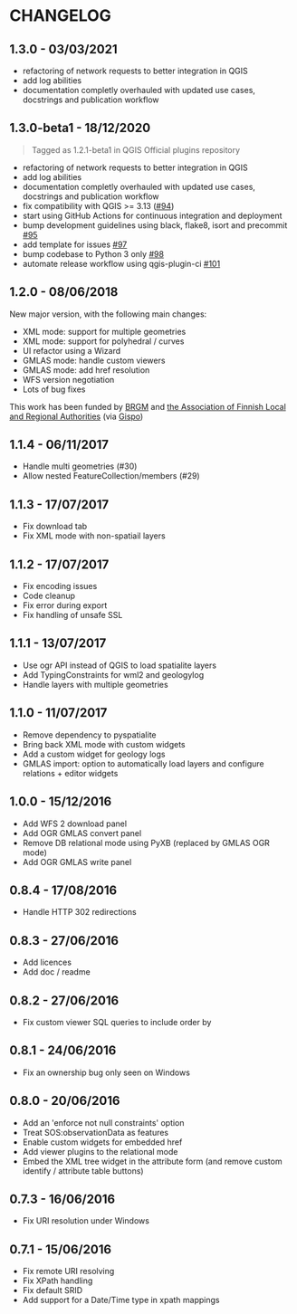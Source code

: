 # CHANGELOG

## 1.3.0 - 03/03/2021

- refactoring of network requests to better integration in QGIS
- add log abilities
- documentation completly overhauled with updated use cases, docstrings and publication workflow

## 1.3.0-beta1 - 18/12/2020

> Tagged as 1.2.1-beta1 in QGIS Official plugins repository

- refactoring of network requests to better integration in QGIS
- add log abilities
- documentation completly overhauled with updated use cases, docstrings and publication workflow
- fix compatibility with QGIS >= 3.13 ([#94](https://github.com/BRGM/gml_application_schema_toolbox/issues/94))
- start using GitHub Actions for continuous integration and deployment
- bump development guidelines using black, flake8, isort and precommit [#95](https://github.com/BRGM/gml_application_schema_toolbox/pull/95)
- add template for issues [#97](https://github.com/BRGM/gml_application_schema_toolbox/pull/97)
- bump codebase to Python 3 only [#98](https://github.com/BRGM/gml_application_schema_toolbox/pull/98)
- automate release workflow using qgis-plugin-ci [#101](https://github.com/BRGM/gml_application_schema_toolbox/pull/101)

## 1.2.0 - 08/06/2018

New major version, with the following main changes:

- XML mode: support for multiple geometries
- XML mode: support for polyhedral / curves
- UI refactor using a Wizard
- GMLAS mode: handle custom viewers
- GMLAS mode: add href resolution
- WFS version negotiation
- Lots of bug fixes

This work has been funded by [BRGM](http://www.brgm.fr) and [the Association of Finnish Local and Regional Authorities](https://www.localfinland.fi/) (via [Gispo](http://www.gispo.fi/))

## 1.1.4 - 06/11/2017

- Handle multi geometries (#30)
- Allow nested FeatureCollection/members (#29)

## 1.1.3 - 17/07/2017

- Fix download tab
- Fix XML mode with non-spatiail layers

## 1.1.2 - 17/07/2017

- Fix encoding issues
- Code cleanup
- Fix error during export
- Fix handling of unsafe SSL

## 1.1.1 - 13/07/2017

- Use ogr API instead of QGIS to load spatialite layers
- Add TypingConstraints for wml2 and geologylog
- Handle layers with multiple geometries

## 1.1.0 - 11/07/2017

- Remove dependency to pyspatialite
- Bring back XML mode with custom widgets
- Add a custom widget for geology logs
- GMLAS import: option to automatically load layers and configure relations + editor widgets

## 1.0.0 - 15/12/2016

- Add WFS 2 download panel
- Add OGR GMLAS convert panel
- Remove DB relational mode using PyXB (replaced by GMLAS OGR mode)
- Add OGR GMLAS write panel

## 0.8.4 - 17/08/2016

- Handle HTTP 302 redirections

## 0.8.3 - 27/06/2016

- Add licences
- Add doc / readme

## 0.8.2 - 27/06/2016

- Fix custom viewer SQL queries to include order by

## 0.8.1 - 24/06/2016

- Fix an ownership bug only seen on Windows

## 0.8.0 - 20/06/2016

- Add an 'enforce not null constraints' option
- Treat SOS:observationData as features
- Enable custom widgets for embedded href
- Add viewer plugins to the relational mode
- Embed the XML tree widget in the attribute form (and remove custom identify / attribute table buttons)

## 0.7.3 - 16/06/2016

- Fix URI resolution under Windows

## 0.7.1 - 15/06/2016

- Fix remote URI resolving
- Fix XPath handling
- Fix default SRID
- Add support for a Date/Time type in xpath mappings
